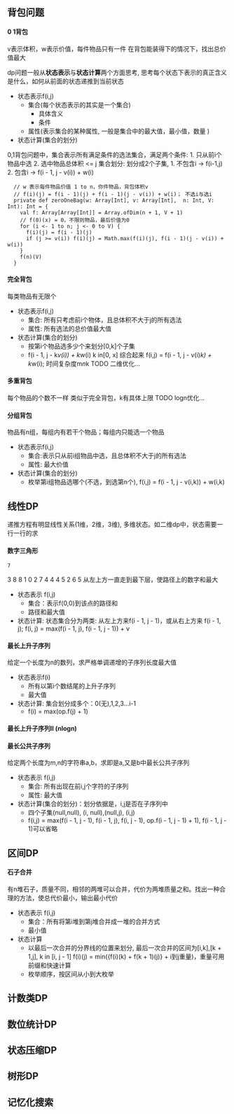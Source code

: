 ## 背包问题
#### 0 1背包
v表示体积，w表示价值，每件物品只有一件
在背包能装得下的情况下，找出总价值最大

dp问题一般从**状态表示**与**状态计算**两个方面思考, 思考每个状态下表示的真正含义是什么，如何从前面的状态递推到当前状态

* 状态表示f(i,j)
	* 集合(每个状态表示的其实是一个集合)
		* 具体含义
		* 条件
	* 属性(表示集合的某种属性, 一般是集合中的最大值，最小值，数量 )
* 状态计算(集合的划分)


0,1背包问题中，集合表示所有满足条件的选法集合，满足两个条件: 1. 只从前i个物品中选 2. 选中物品总体积 <= j
集合划分: 划分成2个子集, 1. 不包含i -> f(i-1,j)  2. 包含i -> f(i - 1, j - v(i)) + w(i)

```
  // w 表示每件物品价值 1 to n，你件物品，背包体积v
  // f(i)(j) = f(i - 1)(j) + f(i - 1)(j - v(i)) + w(i)； 不选i与选i
  private def zeroOneBag(w: Array[Int], v: Array[Int],  n: Int, V: Int): Int = {
    val f: Array[Array[Int]] = Array.ofDim(n + 1, V + 1)
    // f(0)(x) = 0，不限则物品，最后价值为0
    for (i <- 1 to n; j <- 0 to V) {
      f(i)(j) = f(i - 1)(j)
      if (j >= v(i)) f(i)(j) = Math.max(f(i)(j), f(i - 1)(j - v(i)) + w(i))
    }
    f(n)(V)
  }
```

#### 完全背包
每类物品有无限个

* 状态表示f(i,j)
  * 集合: 所有只考虑前i个物体，且总体积不大于j的所有选法
  * 属性: 所有选法的总价值最大值
* 状态计算(集合的划分) 
  * 按第i个物品选多少个来划分[0,k]个子集
  * f(i - 1, j - k*v(i)) + k*w(i)  k in[0, x]
综合起来 f(i,j) = f(i - 1, j - v(i)*k) + k*w(i); 时间复杂度m*n*k
TODO 二维优化...

#### 多重背包
每个物品的个数不一样
类似于完全背包，k有具体上限
TODO logn优化...

#### 分组背包
物品有n组，每组内有若干个物品；每组内只能选一个物品
* 状态表示f(i,j)
  * 集合:表示只从前i组物品中选，且总体积不大于j的所有选法
  * 属性: 最大价值
* 状态计算(集合的划分)
  * 枚举第i组物品选哪个(不选，到选第n个), f(i,j) = f(i - 1, j - v(i,k)) + w(i,k)


## 线性DP

递推方程有明显线性关系(1维，2维，3维), 多维状态。如二维dp中，状态需要一行一行的求

#### 数字三角形
    7
   3 8
  8 1 0
 2 7 4 4
4 5 2 6 5
从左上方一直走到最下层，使路径上的数字和最大
* 状态表示 f(i,j)
  * 集合：表示f(0,0)到该点的路径和
  * 路径和最大值
* 状态计算: 状态集合分为两类: 从左上方来f(i - 1, j - 1)，或从右上方来 f(i - 1, j); f(i, j) = max(f(i - 1, j), f(i - 1, j - 1)) + v

#### 最长上升子序列
给定一个长度为n的数列，求严格单调递增的子序列长度最大值
* 状态表示f(i) 
	* 所有以第i个数结尾的上升子序列
	* 最大值
* 状态计算: 集合划分成多个：0(无),1,2,3...i-1
	* f(i) = max(op.f(j) + 1)

#### 最长上升子序列II (nlogn)
#### 最长公共子序列
给定两个长度为m,n的字符串a,b，求即是a,又是b中最长公共子序列
* 状态表示 f(i,j)
	* 集合: 所有出现在前i,j个字符的子序列
	* 属性: 最大值
* 状态计算(集合的划分)：划分依据是，i,j是否在子序列中
	* 四个子集(null,null), (i, null),(null,j), (i,j)
	* f(i,j) = max(f(i - 1, j - 1), f(i - 1, j), f(i, j - 1), op.f(i - 1, j - 1) + 1), f(i - 1, j - 1)可以省略

## 区间DP
#### 石子合并
有n堆石子，质量不同，相邻的两堆可以合并，代价为两堆质量之和。找出一种合理的方法，使总代价最小，输出最小代价
* 状态表示 f(i,j) 
	* 集合：所有将第i堆到第j堆合并成一堆的合并方式
	* 最小值
* 状态计算
	* 以最后一次合并的分界线的位置来划分, 最后一次合并的区间为[i,k],[k + 1,j], k in [i, j - 1]
	f(i)(j) = min({f(i)(k) + f(k + 1)(j)} + i到j重量)，重量可用前缀和快速计算
	* 枚举顺序，按区间从小到大枚举

## 计数类DP

## 数位统计DP

## 状态压缩DP

## 树形DP

## 记忆化搜索